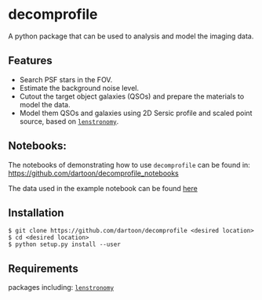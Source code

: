 # decomprofile
A python package that can be used to analysis and model the imaging data.

Features
------------
* Search PSF stars in the FOV.
* Estimate the background noise level.
* Cutout the target object galaxies (QSOs) and prepare the materials to model the data.
* Model them QSOs and galaxies using 2D Sersic profile and scaled point source, based on [``lenstronomy``](https://github.com/sibirrer/lenstronomy).


Notebooks:
------------
The notebooks of demonstrating how to use ``decomprofile`` can be found in:
https://github.com/dartoon/decomprofile_notebooks

The data used in the example notebook can be found [here](https://drive.google.com/file/d/1ZO9-HzV8K60ijYWK98jGoSoZHjIGW5Lc/view?usp=sharing)


Installation
------------
    $ git clone https://github.com/dartoon/decomprofile <desired location>
    $ cd <desired location>
    $ python setup.py install --user

Requirements
------------
packages including:
[``lenstronomy``](https://github.com/sibirrer/lenstronomy)
